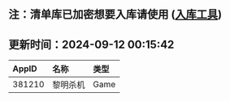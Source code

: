 ## 注：清单库已加密想要入库请使用 ([入库工具](https://github.com/BlankTMing/ManifestAutoUpdate/releases))

## 更新时间：2024-09-12 00:15:42
| AppID | 名称 | 类型  |
| :-------------------- | :----------------------------- | :----------- |
| 381210 | 黎明杀机| Game |
